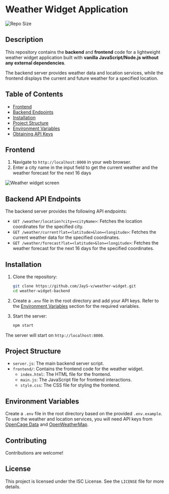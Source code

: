 # Weather Widget Application
![Repo Size](https://img.shields.io/github/repo-size/JayS-v/weather-widget)

## Description
This repository contains the **backend** and **frontend** code for a lightweight weather widget application built with **vanilla JavaScript/Node.js without any external dependencies**. 

The backend server provides weather data and location services, while the frontend displays the current and future weather for a specified location. 

## Table of Contents

- [Frontend](#frontend)
- [Backend Endpoints](#backend-api-endpoints)
- [Installation](#installation)
- [Project Structure](#project-structure)
- [Environment Variables](#environment-variables)
- [Obtaining API Keys](#obtaining-api-keys)

## Frontend

1. Navigate to `http://localhost:8000` in your web browser.
2. Enter a city name in the input field to get the current weather and the weather forecast for the next 16 days

![Weather widget screen](https://api.jayseyidov.com/weather-widget-frontend/weather-widget-screen.gif)

## Backend API Endpoints
The backend server provides the following API endpoints:

- `GET /weather/location?city=<cityName>`: Fetches the location coordinates for the specified city.
- `GET /weather/current?lat=<latitude>&lon=<longitude>`: Fetches the current weather data for the specified coordinates.
- `GET /weather/forecast?lat=<latitude>&lon=<longitude>`: Fetches the weather forecast for the next 16 days for the specified coordinates.

## Installation

1. Clone the repository:

    ```bash
    git clone https://github.com/JayS-v/weather-widget.git 
    cd weather-widget-backend
    ```

2. Create a `.env` file in the root directory and add your API keys. Refer to the [Environment Variables](#environment-variables) section for the required variables. 

3. Start the server:

    ```bash
    npm start
    ```

The server will start on `http://localhost:8000`.

## Project Structure
- `server.js`: The main backend server script.
- `frontend/`: Contains the frontend code for the weather widget.
  - `index.html`: The HTML file for the frontend.
  - `main.js`: The JavaScript file for frontend interactions.
  - `style.css`: The CSS file for styling the frontend.


## Environment Variables
Create a `.env` file in the root directory based on the provided `.env.example`. To use the weather and location services, you will need API keys from [OpenCage Data](https://opencagedata.com) and [OpenWeatherMap](https://openweathermap.org). 

## Contributing
Contributions are welcome!

## License
This project is licensed under the ISC License. See the `LICENSE` file for more details.
